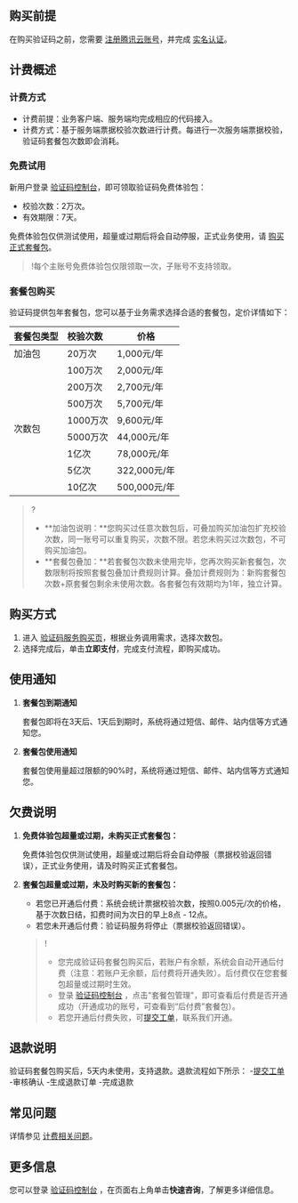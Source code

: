 ## 购买前提
在购买验证码之前，您需要 [注册腾讯云账号](https://cloud.tencent.com/document/product/378/17985)，并完成 [实名认证](https://cloud.tencent.com/document/product/378/3629)。
## 计费概述
### 计费方式

- 计费前提：业务客户端、服务端均完成相应的代码接入。
- 计费方式：基于服务端票据校验次数进行计费。每进行一次服务端票据校验，验证码套餐包次数即会消耗。

### 免费试用

新用户登录 [验证码控制台](https://console.cloud.tencent.com/captcha/graphical)，即可领取验证码免费体验包：

- 校验次数：2万次。
- 有效期限：7天。

免费体验包仅供测试使用，超量或过期后将会自动停服，正式业务使用，请 [购买正式套餐包](https://buy.cloud.tencent.com/captcha#captcha)。

>!每个主账号免费体验包仅限领取一次，子账号不支持领取。

### 套餐包购买

验证码提供包年套餐包，您可以基于业务需求选择合适的套餐包，定价详情如下：

<table>
<thead>
<tr>
<th align="left">套餐包类型</th>
<th align="left">校验次数</th>
<th>价格</th>
</tr>
</thead>
<tbody><tr>
<td align="left">加油包</td>
<td align="left">20万次</td>
<td>1,000元/年</td>
</tr>
<tr>
 <td  rowspan=8 >次数包</td>
 <td align="left">100万次</td>
<td>2,000元/年</td>
</tr>
<tr>
 <td align="left">200万次</td>
<td>2,700元/年</td>
</tr>
<tr>
 <td align="left">500万次</td>
<td>5,700元/年</td>
</tr>
<tr>
 <td align="left">1000万次</td>
<td>9,600元/年</td>
</tr>
<tr>
 <td align="left">5000万次</td>
<td>44,000元/年</td>
</tr>
<tr>
 <td align="left">1亿次</td>
<td>78,000元/年</td>
</tr>
<tr>
 <td align="left">5亿次</td>
<td>322,000元/年</td>
</tr>
<tr>
 <td align="left">10亿次</td>
<td>500,000元/年</td>
</tr>
</tbody></table>

>?
>- **加油包说明：**您购买过任意次数包后，可叠加购买加油包扩充校验次数，同一账号可以重复购买，次数不限。若您未购买过次数包，不可购买加油包。
>- **套餐包叠加：**若套餐包次数未使用完毕，您再次购买新套餐包，次数限制将按照套餐包叠加计费规则计算。叠加计费规则为：新购套餐包次数+原套餐包剩余未使用次数。各套餐包有效期均为1年，独立计算。

## 购买方式

1. 进入 [验证码服务购买页](https://buy.cloud.tencent.com/captcha#captcha)，根据业务调用需求，选择次数包。
2. 选择完成后，单击**立即支付**，完成支付流程，即购买成功。

## 使用通知

1. **套餐包到期通知**

   套餐包即将在3天后、1天后到期时，系统将通过短信、邮件、站内信等方式通知您。

2. **套餐包使用通知**

   套餐包使用量超过限额的90%时，系统将通过短信、邮件、站内信等方式通知您。

## 欠费说明

1. **免费体验包超量或过期，未购买正式套餐包：**

   免费体验包仅供测试使用，超量或过期后将会自动停服（票据校验返回错误），正式业务使用，请及时购买正式套餐包。

2. **套餐包超量或过期，未及时购买新的套餐包：**

   - 若您已开通后付费：系统会统计票据校验次数，按照0.005元/次的价格，基于次数日结，扣费时间为次日的早上8点 - 12点。
   - 若您未开通后付费：验证码服务将停止（票据校验返回错误）。

   > !
   >
   > - 您完成验证码套餐包购买后，若账户有余额，系统会自动开通后付费（注意：若账户无余额，后付费将开通失败）。后付费仅在您套餐包超量或过期时生效。
   > - 登录 [验证码控制台](https://console.cloud.tencent.com/captcha/graphical) ，点击"套餐包管理"，即可查看后付费是否开通成功（开通成功的账号，可查看到“后付费”套餐包）。
   > - 若您开通后付费失败，可[提交工单](https://console.cloud.tencent.com/workorder/category)，联系我们开通。

## 退款说明

验证码套餐包购买后，5天内未使用，支持退款。退款流程如下所示：
<dx-steps>
-[提交工单](https://console.cloud.tencent.com/workorder/category)
-审核确认
-生成退款订单
-完成退款
</dx-steps>


## 常见问题

详情参见 [计费相关问题](https://cloud.tencent.com/document/product/1110/36826)。

## 更多信息

您可以登录 [验证码控制台](https://console.cloud.tencent.com/captcha/graphical) ，在页面右上角单击**快速咨询**，了解更多详细信息。
